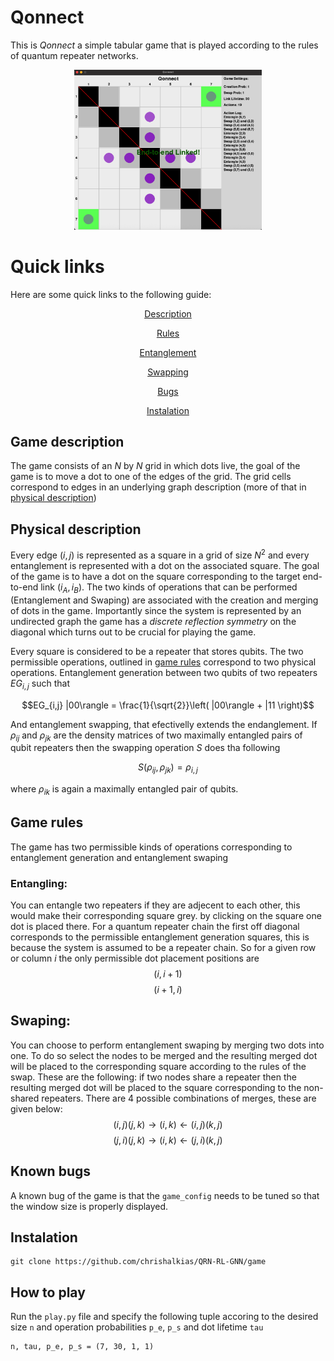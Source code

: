 # Qonnect
This is *Qonnect* a simple tabular game that is played according to the rules of quantum repeater networks.

<div align="center">
<img src="./assets/preview.png" alt="Description" width="300"/>
</div>

# Quick links
Here are some quick links to the following guide:

<div align="center">

[Description](#game-description)

[Rules](#game-rules)

[Entanglement](#entangling)

[Swapping](#swaping)

[Bugs](#known-bugs)

[Instalation](#instalation)
</div>

## Game description
The game consists of an $N$ by $N$ grid in which dots live, the goal of the game is to move a dot to one of the edges of the grid. The grid cells correspond to edges in an underlying graph description (more of that in [physical description](#phys-des))


<a id="phys-des"></a>

## Physical description
Every edge $(i,j)$ is represented as a square in a grid of size $N^2$ and every entanglement is represented with a dot on the associated square. The goal of the game is to have a dot on the square corresponding to the target end-to-end link $(i_A, i_B)$. The two kinds of operations that can be performed (Entanglement and Swaping) are associated with the creation and merging of dots in the game. Importantly since the system is represented by an undirected graph the game has a *discrete reflection symmetry* on the diagonal which turns out to be crucial for playing the game.

Every square is considered to be a repeater that stores qubits. The two permissible operations, outlined in [game rules](#game-rules) correspond to two physical operations. Entanglement generation between two qubits of two repeaters $EG_{i,j}$ such that

$$EG_{i,j} |00\rangle = \frac{1}{\sqrt{2}}\left( |00\rangle + |11 \right)$$

And entanglement swapping, that efectivelly extends the endanglement. If $\rho_{ij}$ and $\rho_{jk}$ are the density matrices of two maximally entangled pairs of qubit repeaters then the swapping operation $S$ does tha following

$$S\left( \rho_{ij}, \rho_{jk} \right) = \rho_{i,j}$$

where $\rho_{ik}$ is again a maximally entangled pair of qubits.

## Game rules
The game has two permissible kinds of operations corresponding to entanglement generation and entanglement swaping
### Entangling:
You can entangle two repeaters if they are adjecent to each other, this would make their corresponding square grey. by clicking on the square one dot is placed there. For a quantum repeater chain the first off diagonal corresponds to the permissible entanglement generation squares, this is because the system is assumed to be a repeater chain. So for a given row or column $i$ the only permissible dot placement positions are
    $$(i,i+1)$$
    $$(i+1, i)$$
## Swaping:
You can choose to perform entanglement swaping by merging two dots into one. To do so select the nodes to be merged and the resulting merged dot will be placed to the corresponding square according to the rules of the swap. These are the following: if two nodes share a repeater then the resulting merged dot will be placed to the square corresponding to the non-shared repeaters. There are 4 possible combinations of merges, these are given below:
    $$(i,j)(j,k) \rightarrow (i,k) \leftarrow (i,j)(k,j)$$
    $$(j,i)(j,k) \rightarrow (i,k) \leftarrow (j,i)(k,j)$$


## Known bugs
A known bug of the game is that the `game_config` needs to be tuned so that the window size is properly displayed.
<!--
add the known bugs
-->

## Instalation

```
git clone https://github.com/chrishalkias/QRN-RL-GNN/game
```

## How to play

Run the `play.py` file and specify the following tuple accoring to the desired size `n` and operation probabilities `p_e`, `p_s` and dot lifetime `tau`

    n, tau, p_e, p_s = (7, 30, 1, 1)
